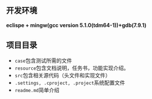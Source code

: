 ## 开发环境
**eclispe  + mingw(gcc version 5.1.0(tdm64-1))+gdb(7.9.1)**
## 项目目录
- `case`包含测试所需的文件
- `resource`包含文档说明，任务书，功能实现介绍。
- `src`包含相关源代码（头文件和实现文件）
- `.settings, .cproject, .project`系统配置文件
- `readme.md`简单介绍